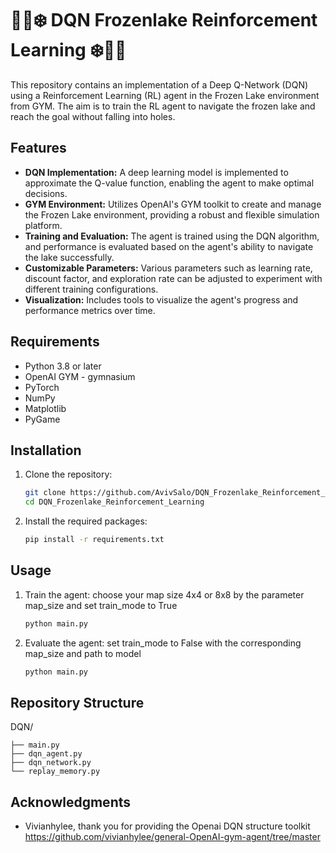 # 🎁🧊❄️ DQN Frozenlake Reinforcement Learning ❄️🧊🎁
This repository contains an implementation of a Deep Q-Network (DQN) using a Reinforcement Learning (RL) agent in the Frozen Lake environment from GYM. The aim is to train the RL agent to navigate the frozen lake and reach the goal without falling into holes.

## Features

- **DQN Implementation:** A deep learning model is implemented to approximate the Q-value function, enabling the agent to make optimal decisions.
- **GYM Environment:** Utilizes OpenAI's GYM toolkit to create and manage the Frozen Lake environment, providing a robust and flexible simulation platform.
- **Training and Evaluation:** The agent is trained using the DQN algorithm, and performance is evaluated based on the agent's ability to navigate the lake successfully.
- **Customizable Parameters:** Various parameters such as learning rate, discount factor, and exploration rate can be adjusted to experiment with different training configurations.
- **Visualization:** Includes tools to visualize the agent's progress and performance metrics over time.

## Requirements

- Python 3.8 or later
- OpenAI GYM - gymnasium
- PyTorch
- NumPy
- Matplotlib
- PyGame

## Installation

1. Clone the repository:
    ```bash
    git clone https://github.com/AvivSalo/DQN_Frozenlake_Reinforcement_Learning.git
    cd DQN_Frozenlake_Reinforcement_Learning
    ```
2. Install the required packages:
    ```bash
    pip install -r requirements.txt
    ```

## Usage

1. Train the agent:
   choose your map size 4x4 or 8x8 by the parameter map_size and set train_mode to True
    ```bash
    python main.py
    ```
2. Evaluate the agent:
   set train_mode to False with the corresponding map_size and path to model
    ```bash
    python main.py
    ```

## Repository Structure
DQN/

    ├── main.py
    ├── dqn_agent.py
    ├── dqn_network.py
    └── replay_memory.py

## Acknowledgments

- Vivianhylee, thank you for providing the Openai DQN structure toolkit
https://github.com/vivianhylee/general-OpenAI-gym-agent/tree/master
